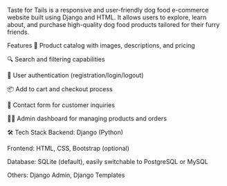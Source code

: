 Taste for Tails is a responsive and user-friendly dog food e-commerce website built using Django and HTML. It allows users to explore, learn about, and purchase high-quality dog food products tailored for their furry friends. 

Features
🛒 Product catalog with images, descriptions, and pricing

🔍 Search and filtering capabilities

🐾 User authentication (registration/login/logout)

📦 Add to cart and checkout process

📧 Contact form for customer inquiries

🧑‍💻 Admin dashboard for managing products and orders

🛠️ Tech Stack
Backend: Django (Python)

Frontend: HTML, CSS, Bootstrap (optional)

Database: SQLite (default), easily switchable to PostgreSQL or MySQL

Others: Django Admin, Django Templates
